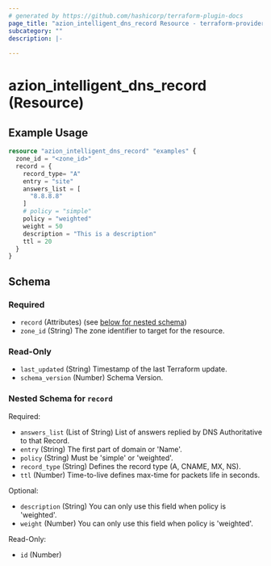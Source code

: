 ```yaml
---
# generated by https://github.com/hashicorp/terraform-plugin-docs
page_title: "azion_intelligent_dns_record Resource - terraform-provider-azion"
subcategory: ""
description: |-
  
---
```


# azion_intelligent_dns_record (Resource)



## Example Usage

```terraform
resource "azion_intelligent_dns_record" "examples" {
  zone_id = "<zone_id>"
  record = {
    record_type= "A"
    entry = "site"
    answers_list = [
      "8.8.8.8"
    ]
    # policy = "simple"
    policy = "weighted"
    weight = 50
    description = "This is a description"
    ttl = 20
  }
}
```

<!-- schema generated by tfplugindocs -->
## Schema

### Required

- `record` (Attributes) (see [below for nested schema](#nestedatt--record))
- `zone_id` (String) The zone identifier to target for the resource.

### Read-Only

- `last_updated` (String) Timestamp of the last Terraform update.
- `schema_version` (Number) Schema Version.

<a id="nestedatt--record"></a>
### Nested Schema for `record`

Required:

- `answers_list` (List of String) List of answers replied by DNS Authoritative to that Record.
- `entry` (String) The first part of domain or 'Name'.
- `policy` (String) Must be 'simple' or 'weighted'.
- `record_type` (String) Defines the record type (A, CNAME, MX, NS).
- `ttl` (Number) Time-to-live defines max-time for packets life in seconds.

Optional:

- `description` (String) You can only use this field when policy is 'weighted'.
- `weight` (Number) You can only use this field when policy is 'weighted'.

Read-Only:

- `id` (Number)


